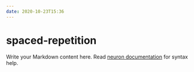 ```yaml
---
date: 2020-10-23T15:36
---
```


# spaced-repetition

Write your Markdown content here. Read [neuron documentation](https://neuron.zettel.page/2011404.html) for syntax help.

